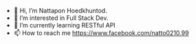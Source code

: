 - 👋 Hi, I’m Nattapon Hoedkhuntod.
- 👀 I’m interested in Full Stack Dev.
- 🌱 I’m currently learning RESTful API
- 📫 How to reach me https://www.facebook.com/natto0210.99

<!---
6111110068/6111110068 is a ✨ special ✨ repository because its `README.md` (this file) appears on your GitHub profile.
You can click the Preview link to take a look at your changes.
--->
